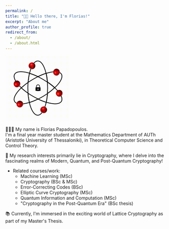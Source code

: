 ```yaml
---
permalink: /
title: "👋🏼 Hello there, I'm Florias!"
excerpt: "About me"
author_profile: true
redirect_from: 
  - /about/
  - /about.html
---
```

  <img src="./images/gif_one.gif" alt="GIF" width="200">

👨🏻‍💻 My name is Florias Papadopoulos. <br>
    I'm a final year master student at the Mathematics Department of AUTh (Aristotle University of Thessaloniki), in Theoretical Computer Science and Control Theory.

🔬 My research interests primarily lie in Cryptography, where I delve into the fascinating realms of Modern, Quantum, and Post-Quantum Cryptography!
   * Related courses/work:
     - Machine Learning (MSc)
     - Cryptography (BSc & MSc)
     - Error-Correcting Codes (BSc)
     - Elliptic Curve Cryptography (MSc)
     - Quantum Information and Computation (MSc)
     - "Cryptography in the Post-Quantum Era" (BSc thesis)

📚 Currently, I'm immersed in the exciting world of Lattice Cryptography as part of my Master's Thesis.
